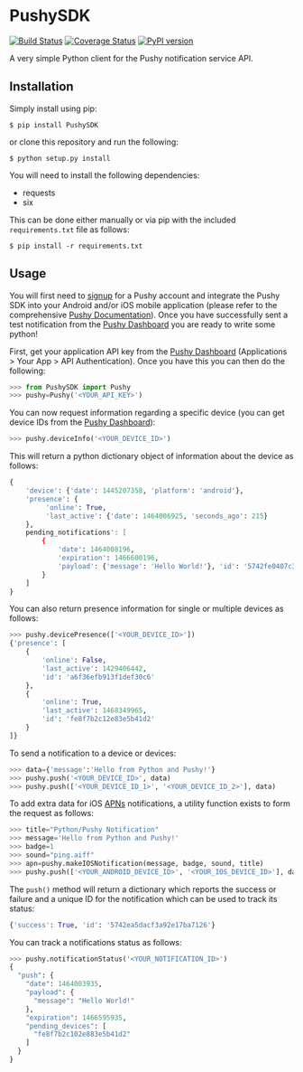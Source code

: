 # PushySDK

[![Build Status](https://travis-ci.org/jazzycamel/pushy.svg?branch=master)](https://travis-ci.org/jazzycamel/pushy)
[![Coverage Status](https://s3.amazonaws.com/assets.coveralls.io/badges/coveralls_100.svg)](https://coveralls.io/github/jazzycamel/pushy?branch=master) 
[![PyPI version](https://badge.fury.io/py/PushySDK.svg)](https://badge.fury.io/py/PushySDK)

A very simple Python client for the Pushy notification service API.

## Installation

Simply install using pip:

```shell
$ pip install PushySDK
```

or clone this repository and run the following:

```shell
$ python setup.py install
```

You will need to install the following dependencies:

* requests
* six

This can be done either manually or via pip with the included `requirements.txt` file as follows:

```shell
$ pip install -r requirements.txt
```

## Usage

You will first need to [signup](https://dashboard.pushy.me/) for a Pushy account and integrate the Pushy SDK into your Android and/or iOS mobile application (please refer to the comprehensive [Pushy Documentation](https://dashboard.pushy.me/)). Once you have successfully sent a test notification from the [Pushy Dashboard](https://dashboard.pushy.me/) you are ready to write some python!

First, get your application API key from the [Pushy Dashboard](https://dashboard.pushy.me/) (Applications > Your App > API Authentication). Once you have this you can then do the following:

```python
>>> from PushySDK import Pushy
>>> pushy=Pushy('<YOUR_API_KEY>')
```

You can now request information regarding a specific device (you can get device IDs from the [Pushy Dashboard](https://dashboard.pushy.me/)):

```python
>>> pushy.deviceInfo('<YOUR_DEVICE_ID>')
```

This will return a python dictionary object of information about the device as follows:

```python
{
    'device': {'date': 1445207358, 'platform': 'android'},
    'presence': {
         'online': True,
         'last_active': {'date': 1464006925, 'seconds_ago': 215}
    }, 
    pending_notifications': [
        {
            'date': 1464008196,
            'expiration': 1466600196,
            'payload': {'message': 'Hello World!'}, 'id': '5742fe0407c3674e226892f9'
        }
    ]
}
```

You can also return presence information for single or multiple devices as follows:

```python
>>> pushy.devicePresence(['<YOUR_DEVICE_ID>'])
{'presence': [
    {
        'online': False,
        'last_active': 1429406442,
        'id': 'a6f36efb913f1def30c6'
    },
    {
        'online': True,
        'last_active': 1468349965,
        'id': 'fe8f7b2c12e83e5b41d2'
    }
]}
```

To send a notification to a device or devices:

```python
>>> data={'message':'Hello from Python and Pushy!'}
>>> pushy.push('<YOUR_DEVICE_ID>', data)
>>> pushy.push(['<YOUR_DEVICE_ID_1>', '<YOUR_DEVICE_ID_2>'], data)
```

To add extra data for iOS [APNs](https://www.google.co.uk/url?sa=t&rct=j&q=&esrc=s&source=web&cd=2&cad=rja&uact=8&ved=0ahUKEwjUksWbhpLSAhXKWBoKHWJrDugQFgghMAE&url=https%3A%2F%2Fdeveloper.apple.com%2Fgo%2F%3Fid%3Dpush-notifications&usg=AFQjCNHPIGhIVb_jCDN7fWJYMdPeBKGIXw&sig2=8K65EutLZDTom2KcYjy0xQ) notifications, a utility function exists to form the request as follows:

```python
>>> title="Python/Pushy Notification"
>>> message='Hello from Python and Pushy!'
>>> badge=1
>>> sound="ping.aiff"
>>> apn=pushy.makeIOSNotification(message, badge, sound, title)
>>> pushy.push(['<YOUR_ANDROID_DEVICE_ID>', '<YOUR_IOS_DEVICE_ID>'], data, notification=apn)
```

The `push()` method will return a dictionary which reports the success or failure and a unique ID for the notification which can be used to track its status:

```python
{'success': True, 'id': '5742ea5dacf3a92e17ba7126'}
```

You can track a notifications status as follows:

```python
>>> pushy.notificationStatus('<YOUR_NOTIFICATION_ID>')
{
  "push": {
    "date": 1464003935,
    "payload": {
      "message": "Hello World!"
    },
    "expiration": 1466595935,
    "pending_devices": [
      "fe8f7b2c102e883e5b41d2"
    ]
  }
}
```
